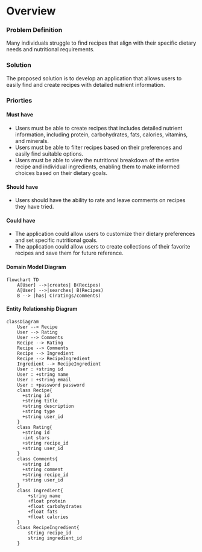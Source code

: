 # Overview

### Problem Definition

Many individuals struggle to find recipes that align with their specific dietary needs and nutritional requirements.

### Solution

The proposed solution is to develop an application that allows users to easily find and create recipes with detailed nutrient information.

### Priorties

#### Must have

- Users must be able to create recipes that includes detailed nutrient information, including protein, carbohydrates, fats, calories, vitamins, and minerals.
- Users must be able to filter recipes based on their preferences and easily find suitable options.
- Users must be able to view the nutritional breakdown of the entire recipe and individual ingredients, enabling them to make informed choices based on their dietary goals.

#### Should have

- Users should have the ability to rate and leave comments on recipes they have tried.

#### Could have

- The application could allow users to customize their dietary preferences and set specific nutritional goals.
- The application could allow users to create collections of their favorite recipes and save them for future reference.

#### Domain Model Diagram

```mermaid
flowchart TD
    A[User] -->|creates| B(Recipes)
    A[User] -->|searches| B(Recipes)
    B --> |has| C(ratings/comments)
```

#### Entity Relationship Diagram

```mermaid
classDiagram
    User --> Recipe
    User --> Rating
    User --> Comments
    Recipe --> Rating
    Recipe --> Comments
    Recipe --> Ingredient
    Recipe --> RecipeIngredient
    Ingredient --> RecipeIngredient
    User : +string id
    User : +string name
    User : +string email
    User : +password password
    class Recipe{
      +string id
      +string title
      +string description
      +string type
      +string user_id
    }
    class Rating{
      +string id
      -int stars
      +string recipe_id
      +string user_id
    }
    class Comments{
      +string id
      +string comment
      +string recipe_id
      +string user_id
    }
    class Ingredient{
        +string name
        +float protein
        +float carbohydrates
        +float fats
        +float calories
    }
    class RecipeIngredient{
        string recipe_id
        string ingredient_id
    }
```

